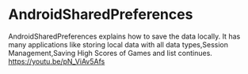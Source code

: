 # AndroidSharedPreferences
AndroidSharedPreferences explains how to save the data locally. It has many applications like storing local data with all data types,Session Management,Saving High Scores of Games and list continues.  https://youtu.be/pN_ViAv5Afs

